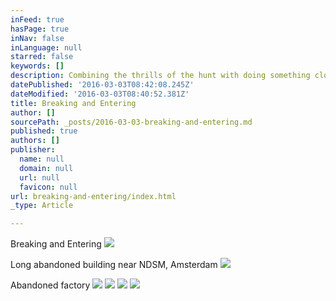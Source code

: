 ```yaml
---
inFeed: true
hasPage: true
inNav: false
inLanguage: null
starred: false
keywords: []
description: Combining the thrills of the hunt with doing something close to wrong
datePublished: '2016-03-03T08:42:08.245Z'
dateModified: '2016-03-03T08:40:52.381Z'
title: Breaking and Entering
author: []
sourcePath: _posts/2016-03-03-breaking-and-entering.md
published: true
authors: []
publisher:
  name: null
  domain: null
  url: null
  favicon: null
url: breaking-and-entering/index.html
_type: Article

---
```

Breaking and Entering
![](https://the-grid-user-content.s3-us-west-2.amazonaws.com/525db7e9-9fbc-45fa-92c6-3d0252bf1ef8.jpg)

Long abandoned building near NDSM, Amsterdam
![](https://the-grid-user-content.s3-us-west-2.amazonaws.com/e1f8f2ca-53ac-45d4-8b0c-7d46784003d3.jpg)

Abandoned factory
![](https://the-grid-user-content.s3-us-west-2.amazonaws.com/505f280e-c342-41db-b67e-a7b9635dd8d6.jpg)
![](https://the-grid-user-content.s3-us-west-2.amazonaws.com/d83d3b1c-c068-4eae-b550-fc55d02160f7.jpg)
![](https://the-grid-user-content.s3-us-west-2.amazonaws.com/7829c1ef-0f9c-418b-a5d9-dff5b184503e.jpg)
![](https://the-grid-user-content.s3-us-west-2.amazonaws.com/20ba844d-2d05-4e1c-ab32-465fdad58ae7.jpg)